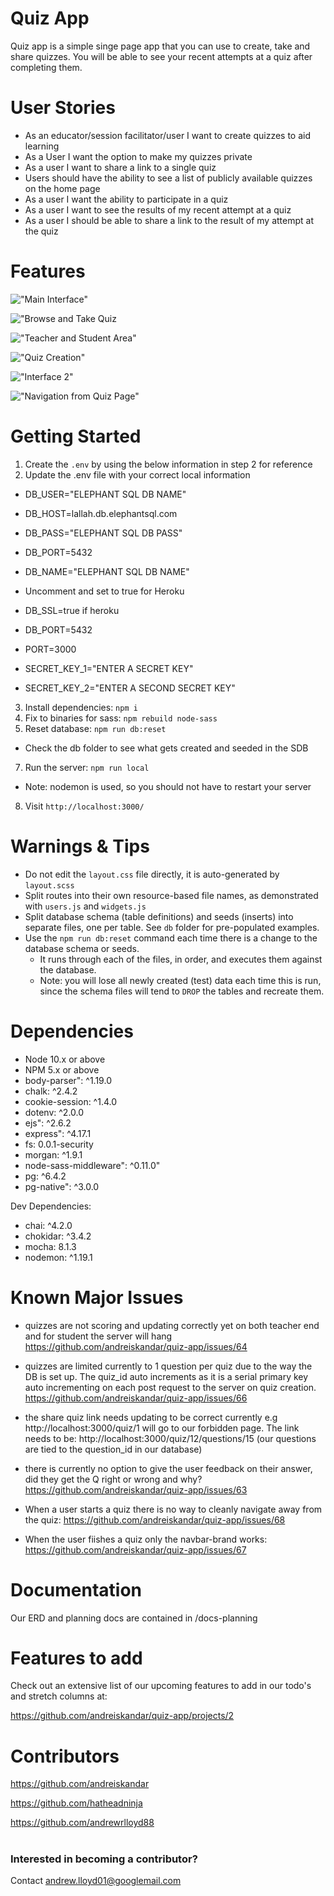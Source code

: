 # Quiz App
Quiz app is a simple singe page app that you can use to create, take and share quizzes. You will be able to see your recent attempts at a quiz after completing them.

# User Stories

- As an educator/session facilitator/user I want to create quizzes to aid learning
- As a User I want the option to make my quizzes private
- As a user I want to share a link to a single quiz
- Users should have the ability to see a list of publicly available quizzes on the home page
- As a user I want the ability to participate in a quiz
- As a user I want to see the results of my recent attempt at a quiz
- As a user I should be able to share a link to the result of my attempt at the quiz

# Features

!["Main Interface"](docs/Peek1.gif)

!["Browse and Take Quiz](docs/Peek2.gif)

!["Teacher and Student Area"](docs/Peek3.gif)

!["Quiz Creation"](docs/Peek6.gif)

!["Interface 2"](docs/Peek4.gif)

!["Navigation from Quiz Page"](docs/Peek5.gif)

# Getting Started

1. Create the `.env` by using the below information in step 2 for reference
2. Update the .env file with your correct local information

- DB_USER="ELEPHANT SQL DB NAME"
- DB_HOST=lallah.db.elephantsql.com
- DB_PASS="ELEPHANT SQL DB PASS"
- DB_PORT=5432
- DB_NAME="ELEPHANT SQL DB NAME"
- Uncomment and set to true for Heroku
- DB_SSL=true if heroku
- DB_PORT=5432
- PORT=3000

- SECRET_KEY_1="ENTER A SECRET KEY"
- SECRET_KEY_2="ENTER A SECOND SECRET KEY"

3. Install dependencies: `npm i`
4. Fix to binaries for sass: `npm rebuild node-sass`
5. Reset database: `npm run db:reset`

- Check the db folder to see what gets created and seeded in the SDB

7. Run the server: `npm run local`

- Note: nodemon is used, so you should not have to restart your server

8. Visit `http://localhost:3000/`

# Warnings & Tips

- Do not edit the `layout.css` file directly, it is auto-generated by `layout.scss`
- Split routes into their own resource-based file names, as demonstrated with `users.js` and `widgets.js`
- Split database schema (table definitions) and seeds (inserts) into separate files, one per table. See `db` folder for pre-populated examples.
- Use the `npm run db:reset` command each time there is a change to the database schema or seeds.
  - It runs through each of the files, in order, and executes them against the database.
  - Note: you will lose all newly created (test) data each time this is run, since the schema files will tend to `DROP` the tables and recreate them.


# Dependencies

- Node 10.x or above
- NPM 5.x or above
- body-parser": ^1.19.0
- chalk: ^2.4.2
- cookie-session: ^1.4.0
- dotenv: ^2.0.0
- ejs": ^2.6.2
- express": ^4.17.1
- fs: 0.0.1-security
- morgan: ^1.9.1
- node-sass-middleware": ^0.11.0"
- pg: ^6.4.2
- pg-native": ^3.0.0

Dev Dependencies:

- chai: ^4.2.0
- chokidar: ^3.4.2
- mocha: 8.1.3
- nodemon: ^1.19.1

# Known Major Issues

- quizzes are not scoring and updating correctly yet on both teacher end and for student the server will hang https://github.com/andreiskandar/quiz-app/issues/64

- quizzes are limited currently to 1 question per quiz due to the way the DB is set up. The quiz_id auto increments as it is a serial primary key auto incrementing on each post request to the server on quiz creation. https://github.com/andreiskandar/quiz-app/issues/66

- the share quiz link needs updating to be correct currently e.g http://localhost:3000/quiz/1 will go to our forbidden page. The link needs to be:
http://localhost:3000/quiz/12/questions/15 (our questions are tied to the question_id in our database)

- there is currently no option to give the user feedback on their answer, did they get the Q right or wrong and why? https://github.com/andreiskandar/quiz-app/issues/63

- When a user starts a quiz there is no way to cleanly navigate away from the quiz: https://github.com/andreiskandar/quiz-app/issues/68

- When the user fiishes a quiz only the navbar-brand works: https://github.com/andreiskandar/quiz-app/issues/67

# Documentation

Our ERD and planning docs are contained in /docs-planning

# Features to add
Check out an extensive list of our upcoming features to add in our todo's and stretch columns at:

https://github.com/andreiskandar/quiz-app/projects/2

# Contributors
https://github.com/andreiskandar

https://github.com/hatheadninja

https://github.com/andrewrlloyd88


#

### Interested in becoming a contributor?

Contact andrew.lloyd01@googlemail.com
